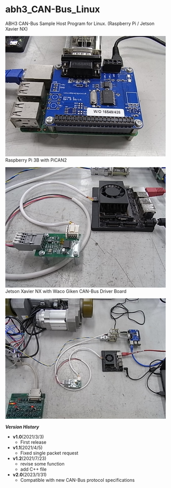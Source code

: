 # abh3_CAN-Bus_Linux
ABH3 CAN-Bus Sample Host Program for Linux. (Raspberry Pi / Jetson Xavier NX)

![](img/img_abh3_raspi_01.jpg)  
Raspberry Pi 3B with PiCAN2  

![](img/img_abh3_jetson_01.jpg)  
Jetson Xavier NX with Waco Giken CAN-Bus Driver Board  

![](img/img_abh3_can_01.jpg)

**_Version History_**
* __v1.0__(2021/3/3)
    - First release
* __v1.1__(2021/4/5)
    - Fixed single packet request 
* __v1.2__(2021/7/23)
    - revise some function
    - add C++ file
* __v2.0__(2023/1/31)
    - Compatible with new CAN-Bus protocol specifications

